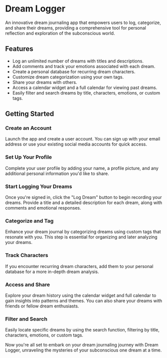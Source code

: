 # Dream Logger

An innovative dream journaling app that empowers users to log, categorize, and share their dreams, providing a comprehensive tool for personal reflection and exploration of the subconscious world.

## Features
- Log an unlimited number of dreams with titles and descriptions.
- Add comments and track your emotions associated with each dream.
- Create a personal database for recurring dream characters.
- Customize dream categorization using your own tags.
- Share your dreams with others.
- Access a calendar widget and a full calendar for viewing past dreams.
- Easily filter and search dreams by title, characters, emotions, or custom tags.

## Getting Started

### Create an Account
Launch the app and create a user account. You can sign up with your email address or use your existing social media accounts for quick access.

### Set Up Your Profile
Complete your user profile by adding your name, a profile picture, and any additional personal information you'd like to share.

### Start Logging Your Dreams
Once you're signed in, click the "Log Dream" button to begin recording your dreams. Provide a title and a detailed description for each dream, along with comments and emotional responses.

### Categorize and Tag
Enhance your dream journal by categorizing dreams using custom tags that resonate with you. This step is essential for organizing and later analyzing your dreams.

### Track Characters
If you encounter recurring dream characters, add them to your personal database for a more in-depth dream analysis.

### Access and Share
Explore your dream history using the calendar widget and full calendar to gain insights into patterns and themes. You can also share your dreams with friends or fellow dream enthusiasts.

### Filter and Search
Easily locate specific dreams by using the search function, filtering by title, characters, emotions, or custom tags.

Now you're all set to embark on your dream journaling journey with Dream Logger, unraveling the mysteries of your subconscious one dream at a time.
